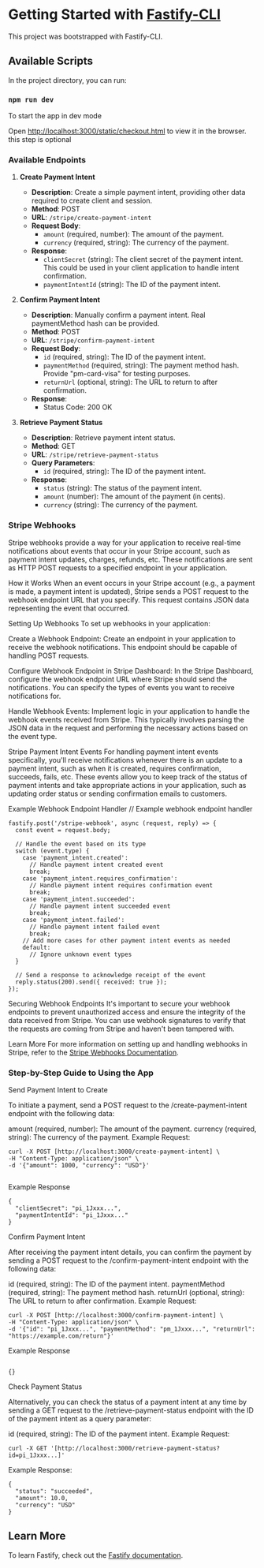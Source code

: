 # Getting Started with [Fastify-CLI](https://www.npmjs.com/package/fastify-cli)
This project was bootstrapped with Fastify-CLI.

## Available Scripts

In the project directory, you can run:

### `npm run dev`

To start the app in dev mode

Open [http://localhost:3000/static/checkout.html](http://localhost:3000/static/checkout.html) to view it in the browser. this step is optional


### Available Endpoints

1. **Create Payment Intent**
   - **Description**: Create a simple payment intent, providing other data required to create client and session.
   - **Method**: POST
   - **URL**: `/stripe/create-payment-intent`
   - **Request Body**:
     - `amount` (required, number): The amount of the payment.
     - `currency` (required, string): The currency of the payment.
   - **Response**:
     - `clientSecret` (string): The client secret of the payment intent. This could be used in your client application to handle intent confirmation.
     - `paymentIntentId` (string): The ID of the payment intent.

2. **Confirm Payment Intent**
   - **Description**: Manually confirm a payment intent. Real paymentMethod hash can be provided.
   - **Method**: POST
   - **URL**: `/stripe/confirm-payment-intent`
   - **Request Body**:
     - `id` (required, string): The ID of the payment intent.
     - `paymentMethod` (required, string): The payment method hash. Provide "pm-card-visa" for testing purposes.
     - `returnUrl` (optional, string): The URL to return to after confirmation.
   - **Response**:
     - Status Code: 200 OK

3. **Retrieve Payment Status**
   - **Description**: Retrieve payment intent status.
   - **Method**: GET
   - **URL**: `/stripe/retrieve-payment-status`
   - **Query Parameters**:
     - `id` (required, string): The ID of the payment intent.
   - **Response**:
     - `status` (string): The status of the payment intent.
     - `amount` (number): The amount of the payment (in cents).
     - `currency` (string): The currency of the payment.


### Stripe Webhooks 
Stripe webhooks provide a way for your application to receive real-time notifications about events that occur in your Stripe account, such as payment intent updates, charges, refunds, etc. These notifications are sent as HTTP POST requests to a specified endpoint in your application.

How it Works
When an event occurs in your Stripe account (e.g., a payment is made, a payment intent is updated), Stripe sends a POST request to the webhook endpoint URL that you specify. This request contains JSON data representing the event that occurred.

Setting Up Webhooks
To set up webhooks in your application:

Create a Webhook Endpoint: Create an endpoint in your application to receive the webhook notifications. This endpoint should be capable of handling POST requests.

Configure Webhook Endpoint in Stripe Dashboard: In the Stripe Dashboard, configure the webhook endpoint URL where Stripe should send the notifications. You can specify the types of events you want to receive notifications for.

Handle Webhook Events: Implement logic in your application to handle the webhook events received from Stripe. This typically involves parsing the JSON data in the request and performing the necessary actions based on the event type.

Stripe Payment Intent Events
For handling payment intent events specifically, you'll receive notifications whenever there is an update to a payment intent, such as when it is created, requires confirmation, succeeds, fails, etc. These events allow you to keep track of the status of payment intents and take appropriate actions in your application, such as updating order status or sending confirmation emails to customers.

Example Webhook Endpoint Handler
// Example webhook endpoint handler

```
fastify.post('/stripe-webhook', async (request, reply) => {
  const event = request.body;

  // Handle the event based on its type
  switch (event.type) {
    case 'payment_intent.created':
      // Handle payment intent created event
      break;
    case 'payment_intent.requires_confirmation':
      // Handle payment intent requires confirmation event
      break;
    case 'payment_intent.succeeded':
      // Handle payment intent succeeded event
      break;
    case 'payment_intent.failed':
      // Handle payment intent failed event
      break;
    // Add more cases for other payment intent events as needed
    default:
      // Ignore unknown event types
  }

  // Send a response to acknowledge receipt of the event
  reply.status(200).send({ received: true });
});

```

Securing Webhook Endpoints
It's important to secure your webhook endpoints to prevent unauthorized access and ensure the integrity of the data received from Stripe. You can use webhook signatures to verify that the requests are coming from Stripe and haven't been tampered with.

Learn More
For more information on setting up and handling webhooks in Stripe, refer to the [Stripe Webhooks Documentation](https://docs.stripe.com/api/webhook_endpoints).



### Step-by-Step Guide to Using the App
Send Payment Intent to Create

To initiate a payment, send a POST request to the /create-payment-intent endpoint with the following data:

amount (required, number): The amount of the payment.
currency (required, string): The currency of the payment.
Example Request:



```
curl -X POST [http://localhost:3000/create-payment-intent] \
-H "Content-Type: application/json" \
-d '{"amount": 1000, "currency": "USD"}'


```
Example Response

```
{
  "clientSecret": "pi_1Jxxx...", 
  "paymentIntentId": "pi_1Jxxx..."
}
```

Confirm Payment Intent

After receiving the payment intent details, you can confirm the payment by sending a POST request to the /confirm-payment-intent endpoint with the following data:

id (required, string): The ID of the payment intent.
paymentMethod (required, string): The payment method hash.
returnUrl (optional, string): The URL to return to after confirmation.
Example Request:

```
curl -X POST [http://localhost:3000/confirm-payment-intent] \
-H "Content-Type: application/json" \
-d '{"id": "pi_1Jxxx...", "paymentMethod": "pm_1Jxxx...", "returnUrl": "https://example.com/return"}'
```

Example Response

```

{}

```

Check Payment Status

Alternatively, you can check the status of a payment intent at any time by sending a GET request to the /retrieve-payment-status endpoint with the ID of the payment intent as a query parameter:

id (required, string): The ID of the payment intent.
Example Request:

```
curl -X GET '[http://localhost:3000/retrieve-payment-status?id=pi_1Jxxx...]'

```


Example Response:

```
{
  "status": "succeeded",
  "amount": 10.0,
  "currency": "USD"
}

```


## Learn More

To learn Fastify, check out the [Fastify documentation](https://fastify.dev/docs/latest/).
